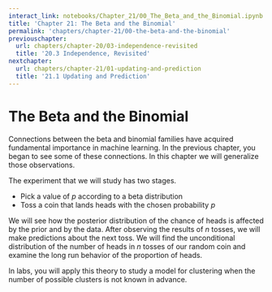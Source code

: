 ```yaml
---
interact_link: notebooks/Chapter_21/00_The_Beta_and_the_Binomial.ipynb
title: 'Chapter 21: The Beta and the Binomial'
permalink: 'chapters/chapter-21/00-the-beta-and-the-binomial'
previouschapter:
  url: chapters/chapter-20/03-independence-revisited
  title: '20.3 Independence, Revisited'
nextchapter:
  url: chapters/chapter-21/01-updating-and-prediction
  title: '21.1 Updating and Prediction'
---
```


# The Beta and the Binomial

Connections between the beta and binomial families have acquired fundamental importance in machine learning. In the previous chapter, you began to see some of these connections. In this chapter we will generalize those observations.

The experiment that we will study has two stages.
- Pick a value of $p$ according to a beta distribution
- Toss a coin that lands heads with the chosen probability $p$

We will see how the posterior distribution of the chance of heads is affected by the prior and by the data. After observing the results of $n$ tosses, we will make predictions about the next toss. We will find the unconditional distribution of the number of heads in $n$ tosses of our random coin and examine the long run behavior of the proportion of heads.

In labs, you will apply this theory to study a model for clustering when the number of possible clusters is not known in advance.
